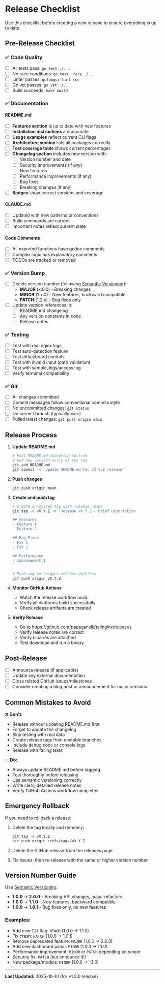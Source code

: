 # Release Checklist

Use this checklist before creating a new release to ensure everything is up to date.

## Pre-Release Checklist

### ✅ Code Quality
- [ ] All tests pass: `go test ./...`
- [ ] No race conditions: `go test -race ./...`
- [ ] Linter passes: `golangci-lint run`
- [ ] Go vet passes: `go vet ./...`
- [ ] Build succeeds: `make build`

### ✅ Documentation

#### README.md
- [ ] **Features section** is up to date with new features
- [ ] **Installation instructions** are accurate
- [ ] **Usage examples** reflect current CLI flags
- [ ] **Architecture section** lists all packages correctly
- [ ] **Test coverage table** shows current percentages
- [ ] **Changelog section** includes new version with:
  - [ ] Version number and date
  - [ ] Security improvements (if any)
  - [ ] New features
  - [ ] Performance improvements (if any)
  - [ ] Bug fixes
  - [ ] Breaking changes (if any)
- [ ] **Badges** show correct versions and coverage

#### CLAUDE.md
- [ ] Updated with new patterns or conventions
- [ ] Build commands are current
- [ ] Important notes reflect current state

#### Code Comments
- [ ] All exported functions have godoc comments
- [ ] Complex logic has explanatory comments
- [ ] TODOs are tracked or removed

### ✅ Version Bump

- [ ] Decide version number (following [Semantic Versioning](https://semver.org/)):
  - **MAJOR** (x.0.0) - Breaking changes
  - **MINOR** (1.x.0) - New features, backward compatible
  - **PATCH** (1.2.x) - Bug fixes only
- [ ] Update version references in:
  - [ ] README.md changelog
  - [ ] Any version constants in code
  - [ ] Release notes

### ✅ Testing

- [ ] Test with real nginx logs
- [ ] Test auto-detection feature
- [ ] Test all keyboard controls
- [ ] Test with invalid input (path validation)
- [ ] Test with sample_logs/access.log
- [ ] Verify terminal compatibility

### ✅ Git

- [ ] All changes committed
- [ ] Commit messages follow conventional commits style
- [ ] No uncommitted changes: `git status`
- [ ] On correct branch (typically `main`)
- [ ] Pulled latest changes: `git pull origin main`

## Release Process

1. **Update README.md**
   ```bash
   # Edit README.md changelog section
   # Add new version entry at the top
   git add README.md
   git commit -m "Update README.md for vX.Y.Z release"
   ```

2. **Push changes**
   ```bash
   git push origin main
   ```

3. **Create and push tag**
   ```bash
   # Create annotated tag with release notes
   git tag -a vX.Y.Z -m "Release vX.Y.Z - Brief Description

   ## Features
   - Feature 1
   - Feature 2

   ## Bug Fixes
   - Fix 1
   - Fix 2

   ## Performance
   - Improvement 1
   "

   # Push tag to trigger release workflow
   git push origin vX.Y.Z
   ```

4. **Monitor GitHub Actions**
   - Watch the release workflow build
   - Verify all platforms build successfully
   - Check release artifacts are created

5. **Verify Release**
   - Go to https://github.com/papaganelli/tailnginx/releases
   - Verify release notes are correct
   - Verify binaries are attached
   - Test download and run a binary

## Post-Release

- [ ] Announce release (if applicable)
- [ ] Update any external documentation
- [ ] Close related GitHub issues/milestones
- [ ] Consider creating a blog post or announcement for major versions

## Common Mistakes to Avoid

❌ **Don't:**
- Release without updating README.md first
- Forget to update the changelog
- Skip testing with real data
- Create release tags from unstable branches
- Include debug code or console logs
- Release with failing tests

✅ **Do:**
- Always update README.md before tagging
- Test thoroughly before releasing
- Use semantic versioning correctly
- Write clear, detailed release notes
- Verify GitHub Actions workflow completes

## Emergency Rollback

If you need to rollback a release:

1. Delete the tag locally and remotely:
   ```bash
   git tag -d vX.Y.Z
   git push origin :refs/tags/vX.Y.Z
   ```

2. Delete the GitHub release from the releases page

3. Fix issues, then re-release with the same or higher version number

## Version Number Guide

Use [Semantic Versioning](https://semver.org/):

- **1.0.0** → **2.0.0** - Breaking API changes, major refactors
- **1.0.0** → **1.1.0** - New features, backward compatible
- **1.0.0** → **1.0.1** - Bug fixes only, no new features

### Examples:

- Add new CLI flag: `MINOR` (1.0.0 → 1.1.0)
- Fix crash: `PATCH` (1.0.0 → 1.0.1)
- Remove deprecated feature: `MAJOR` (1.0.0 → 2.0.0)
- Add new dashboard panel: `MINOR` (1.0.0 → 1.1.0)
- Performance improvement: `MINOR` or `PATCH` depending on scope
- Security fix: `PATCH` (but announce it!)
- New package/module: `MINOR` (1.0.0 → 1.1.0)

---

**Last Updated:** 2025-10-10 (for v1.2.0 release)

